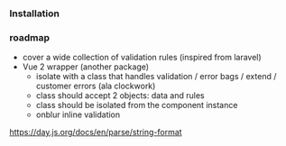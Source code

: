 ### Installation

### roadmap

-   cover a wide collection of validation rules (inspired from laravel)
-   Vue 2 wrapper (another package)
    -   isolate with a class that handles validation / error bags / extend / customer errors (ala clockwork)
    -   class should accept 2 objects: data and rules
    -   class should be isolated from the component instance
    -   onblur inline validation

https://day.js.org/docs/en/parse/string-format

